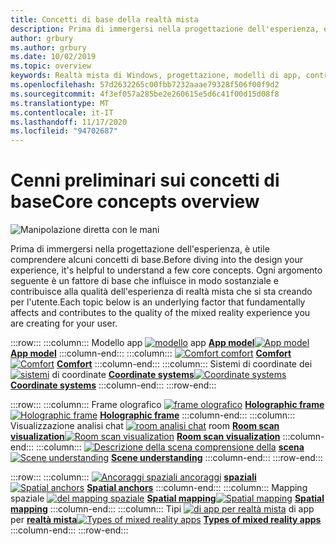 ```yaml
---
title: Concetti di base della realtà mista
description: Prima di immergersi nella progettazione dell'esperienza, è utile comprendere alcuni concetti di base. Ogni argomento seguente è un fattore di base che influisce in modo sostanziale e contribuisce alla qualità dell'esperienza di realtà mista che si sta creando per l'utente.
author: grbury
ms.author: grbury
ms.date: 10/02/2019
ms.topic: overview
keywords: Realtà mista di Windows, progettazione, modelli di app, controlli, stile, HoloLens, interazione, elementi UX, comportamenti, blocchi predefiniti, cuffie per la realtà mista, cuffie di realtà mista di Windows, auricolare di realtà virtuale, HoloLens, MRTK, Toolkit di realtà mista, comfort, modello di app, coordinata, frame olografico
ms.openlocfilehash: 57d2632265c00fbb7232aaae79328f506f00f9d2
ms.sourcegitcommit: 4f3ef057a285be2e260615e5d6c41f00d15d08f8
ms.translationtype: MT
ms.contentlocale: it-IT
ms.lasthandoff: 11/17/2020
ms.locfileid: "94702687"
---
```

# <a name="core-concepts-overview"></a><span data-ttu-id="ca0fa-105">Cenni preliminari sui concetti di base</span><span class="sxs-lookup"><span data-stu-id="ca0fa-105">Core concepts overview</span></span>

![Manipolazione diretta con le mani](images/05_CoreConcepts.png)


<span data-ttu-id="ca0fa-107">Prima di immergersi nella progettazione dell'esperienza, è utile comprendere alcuni concetti di base.</span><span class="sxs-lookup"><span data-stu-id="ca0fa-107">Before diving into the design your experience, it's helpful to understand a few core concepts.</span></span> <span data-ttu-id="ca0fa-108">Ogni argomento seguente è un fattore di base che influisce in modo sostanziale e contribuisce alla qualità dell'esperienza di realtà mista che si sta creando per l'utente.</span><span class="sxs-lookup"><span data-stu-id="ca0fa-108">Each topic below is an underlying factor that fundamentally affects and contributes to the quality of the mixed reality experience you are creating for your user.</span></span> 

:::row:::
    :::column:::
        <span data-ttu-id="ca0fa-109">Modello app [ ![ modello](images/teleportation-640px.png)](app-model.md) app **[App model](app-model.md)**</span><span class="sxs-lookup"><span data-stu-id="ca0fa-109">[![App model](images/teleportation-640px.png)](app-model.md) **[App model](app-model.md)**</span></span>
    :::column-end:::
    :::column:::
       <span data-ttu-id="ca0fa-110">[ ![ Comfort comfort](images/comfort-chart.PNG)](comfort.md) **[Comfort](comfort.md)**</span><span class="sxs-lookup"><span data-stu-id="ca0fa-110">[![Comfort](images/comfort-chart.PNG)](comfort.md) **[Comfort](comfort.md)**</span></span>
    :::column-end:::
    :::column:::
        <span data-ttu-id="ca0fa-111">Sistemi di coordinate dei [ ![ sistemi](images/coordinate-systems.PNG)](coordinate-systems.md) di coordinate **[Coordinate systems](coordinate-systems.md)**</span><span class="sxs-lookup"><span data-stu-id="ca0fa-111">[![Coordinate systems](images/coordinate-systems.PNG)](coordinate-systems.md) **[Coordinate systems](coordinate-systems.md)**</span></span>
    :::column-end:::
:::row-end:::

:::row:::
    :::column:::
        <span data-ttu-id="ca0fa-112">Frame olografico [ ![ frame olografico](images/destinationmars-750px.png)](holographic-frame.md) **[Holographic frame](holographic-frame.md)**</span><span class="sxs-lookup"><span data-stu-id="ca0fa-112">[![Holographic frame](images/destinationmars-750px.png)](holographic-frame.md) **[Holographic frame](holographic-frame.md)**</span></span>
    :::column-end:::
    :::column:::
        <span data-ttu-id="ca0fa-113">Visualizzazione analisi chat [ ![ room analisi chat](images/sr-mixedworld-140429-8pm-00068-1000px.png)](room-scan-visualization.md) room **[Room scan visualization](room-scan-visualization.md)**</span><span class="sxs-lookup"><span data-stu-id="ca0fa-113">[![Room scan visualization](images/sr-mixedworld-140429-8pm-00068-1000px.png)](room-scan-visualization.md) **[Room scan visualization](room-scan-visualization.md)**</span></span>
    :::column-end:::
    :::column:::
        <span data-ttu-id="ca0fa-114">[ ![ Descrizione della scena comprensione della](images/scene-understanding.png)](scene-understanding.md) **[scena](scene-understanding.md)**</span><span class="sxs-lookup"><span data-stu-id="ca0fa-114">[![Scene understanding](images/scene-understanding.png)](scene-understanding.md) **[Scene understanding](scene-understanding.md)**</span></span>
    :::column-end:::
:::row-end:::

:::row:::
    :::column:::
        <span data-ttu-id="ca0fa-115">[ ![ Ancoraggi spaziali ancoraggi](images/azurespatialanchors.jpg)](spatial-anchors.md) **[spaziali](spatial-anchors.md)**</span><span class="sxs-lookup"><span data-stu-id="ca0fa-115">[![Spatial anchors](images/azurespatialanchors.jpg)](spatial-anchors.md) **[Spatial anchors](spatial-anchors.md)**</span></span>
    :::column-end:::
    :::column:::
        <span data-ttu-id="ca0fa-116">Mapping spaziale [ ![ del mapping spaziale](images/surfacereconstruction.jpg)](spatial-mapping.md) **[Spatial mapping](spatial-mapping.md)**</span><span class="sxs-lookup"><span data-stu-id="ca0fa-116">[![Spatial mapping](images/surfacereconstruction.jpg)](spatial-mapping.md) **[Spatial mapping](spatial-mapping.md)**</span></span>
    :::column-end:::
    :::column:::
        <span data-ttu-id="ca0fa-117">Tipi [ ![ di app per realtà mista](images/enhancedenvironmentapps-640px.jpg)](types-of-mixed-reality-apps.md) di app per **[realtà mista](types-of-mixed-reality-apps.md)**</span><span class="sxs-lookup"><span data-stu-id="ca0fa-117">[![Types of mixed reality apps](images/enhancedenvironmentapps-640px.jpg)](types-of-mixed-reality-apps.md) **[Types of mixed reality apps](types-of-mixed-reality-apps.md)**</span></span>
    :::column-end:::
:::row-end:::


<br>

<br>

